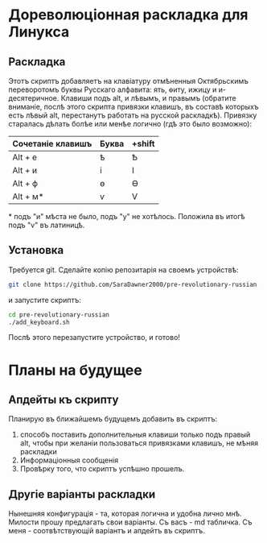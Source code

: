 # Дореволюціонная раскладка для Линукса
## Раскладка
Этотъ скриптъ добавляетъ на клавіатуру отмѣненныя Октябрьскимъ переворотомъ буквы Русскаго
алфавита: ять, ѳиту, ижицу и и-десятеричное. Клавиши подъ alt, и лѣвымъ, и 
правымъ (обратите вниманіе, послѣ этого скрипта привязки клавишъ, въ составѣ
которыхъ есть лѣвый alt, перестанутъ работать на русской раскладкѣ).
Привязку старалась дѣлать болѣе или менѣе логично (гдѣ это было возможно):

| Сочетаніе клавишъ  | Буква | +shift |
|--------------------|-------|--------|
| Alt + е            | ѣ     | Ѣ      |
| Alt + и            | і     | І      |
| Alt + ф            | ѳ     | Ѳ      |
| Alt + м*           | ѵ     | Ѵ      |

\* подъ "и" мѣста не было, подъ "у" не хотѣлось. Положила въ итогѣ подъ "v" въ латиницѣ.

## Установка
Требуется git. Сделайте копію репозитарія на своемъ устройствѣ:
```bash
git clone https://github.com/SaraDawner2000/pre-revolutionary-russian
```
и запустите скриптъ:
```bash
cd pre-revolutionary-russian
./add_keyboard.sh
```
Послѣ этого перезапустите устройство, и готово!
# Планы на будущее
## Апдейты къ скрипту
Планирую въ ближайшемъ будущемъ добавить въ скриптъ:
1. способъ поставить дополнительныя клавиши только подъ правый alt, чтобы при желаніи пользоваться привязками клавишъ, не мѣняя раскладки
2. Информаціонныя сообщенія
3. Провѣрку того, что скриптъ успѣшно прошелъ.

## Другіе варіанты раскладки
Нынешняя конфигурація - та, которая логична и удобна лично мнѣ. Милости прошу предлагать свои варіанты. Съ васъ - md табличка. Съ меня - соотвѣтствующій варіантъ и апдейтъ въ скриптъ.
